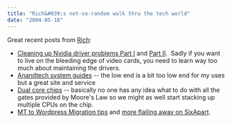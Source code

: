 ```yaml
---
title: "Rich&#039;s not-so-random walk thru the tech world"
date: "2004-05-18"
---
```


Great recent posts from [Rich](http://www.tongfamily.com/):

- [Cleaning up Nvidia driver problems Part I](http://www.tongfamily.com/guide_to_pcs/001546.html) and [Part II](http://www.tongfamily.com//001547.html).  Sadly if you want to live on the bleeding edge of video cards, you need to learn way too much about maintaining the drivers.
- [Anandtech system guides](http://www.tongfamily.com/guide_to_pcs/001548.html) -- the low end is a bit too low end for my uses but a great site and service
- [Dual core chips](http://www.geekfishing.net/archives/000991.php) -- basically no one has any idea what to do with all the gates provided by Moore's Law so we might as well start stacking up multiple CPUs on the chip. 
- [MT to Wordpress Migration tips](http://www.tongfamily.com/guide_to_blogs/001550.html) and [more flailing away on SixApart](http://marketingplaybook.com/examples_drag_race/000994.html).
